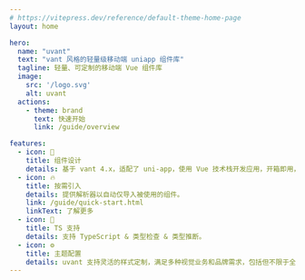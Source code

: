 ```yaml
---
# https://vitepress.dev/reference/default-theme-home-page
layout: home

hero:
  name: "uvant"
  text: "vant 风格的轻量级移动端 uniapp 组件库"
  tagline: 轻量、可定制的移动端 Vue 组件库
  image:
    src: '/logo.svg'
    alt: uvant
  actions:
    - theme: brand
      text: 快速开始
      link: /guide/overview

features:
  - icon: 🌈
    title: 组件设计
    details: 基于 vant 4.x，适配了 uni-app，使用 Vue 技术栈开发应用，开箱即用，帮助研发快速开发用户界面，提升开发效率，改善开发体验。
  - icon: 🔥
    title: 按需引入
    details: 提供解析器以自动仅导入被使用的组件。
    link: /guide/quick-start.html
    linkText: 了解更多
  - icon: 🎉
    title: TS 支持
    details: 支持 TypeScript & 类型检查 & 类型推断。
  - icon: ⚙️
    title: 主题配置
    details: uvant 支持灵活的样式定制，满足多种视觉业务和品牌需求，包括但不限于全局主色调和特定组件视觉定制的支持。
---
```


